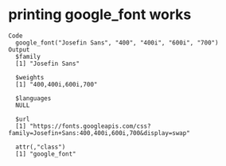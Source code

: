 # printing google_font works

    Code
      google_font("Josefin Sans", "400", "400i", "600i", "700")
    Output
      $family
      [1] "Josefin Sans"
      
      $weights
      [1] "400,400i,600i,700"
      
      $languages
      NULL
      
      $url
      [1] "https://fonts.googleapis.com/css?family=Josefin+Sans:400,400i,600i,700&display=swap"
      
      attr(,"class")
      [1] "google_font"

